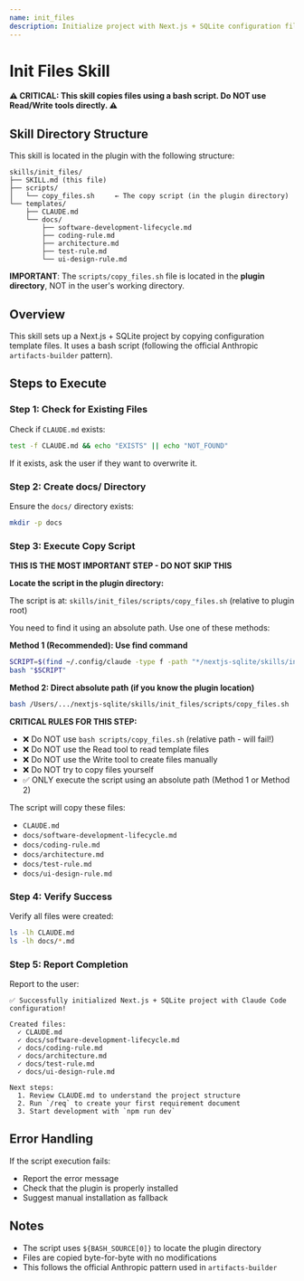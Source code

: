 ```yaml
---
name: init_files
description: Initialize project with Next.js + SQLite configuration files
---
```


# Init Files Skill

**⚠️ CRITICAL: This skill copies files using a bash script. Do NOT use Read/Write tools directly. ⚠️**

## Skill Directory Structure

This skill is located in the plugin with the following structure:

```
skills/init_files/
├── SKILL.md (this file)
├── scripts/
│   └── copy_files.sh     ← The copy script (in the plugin directory)
└── templates/
    ├── CLAUDE.md
    └── docs/
        ├── software-development-lifecycle.md
        ├── coding-rule.md
        ├── architecture.md
        ├── test-rule.md
        └── ui-design-rule.md
```

**IMPORTANT**: The `scripts/copy_files.sh` file is located in the **plugin directory**, NOT in the user's working directory.

## Overview

This skill sets up a Next.js + SQLite project by copying configuration template files. It uses a bash script (following the official Anthropic `artifacts-builder` pattern).

## Steps to Execute

### Step 1: Check for Existing Files

Check if `CLAUDE.md` exists:

```bash
test -f CLAUDE.md && echo "EXISTS" || echo "NOT_FOUND"
```

If it exists, ask the user if they want to overwrite it.

### Step 2: Create docs/ Directory

Ensure the `docs/` directory exists:

```bash
mkdir -p docs
```

### Step 3: Execute Copy Script

**THIS IS THE MOST IMPORTANT STEP - DO NOT SKIP THIS**

**Locate the script in the plugin directory:**

The script is at: `skills/init_files/scripts/copy_files.sh` (relative to plugin root)

You need to find it using an absolute path. Use one of these methods:

**Method 1 (Recommended): Use find command**
```bash
SCRIPT=$(find ~/.config/claude -type f -path "*/nextjs-sqlite/skills/init_files/scripts/copy_files.sh" 2>/dev/null | head -1)
bash "$SCRIPT"
```

**Method 2: Direct absolute path (if you know the plugin location)**
```bash
bash /Users/.../nextjs-sqlite/skills/init_files/scripts/copy_files.sh
```

**CRITICAL RULES FOR THIS STEP:**
- ❌ Do NOT use `bash scripts/copy_files.sh` (relative path - will fail!)
- ❌ Do NOT use the Read tool to read template files
- ❌ Do NOT use the Write tool to create files manually
- ❌ Do NOT try to copy files yourself
- ✅ ONLY execute the script using an absolute path (Method 1 or Method 2)

The script will copy these files:
- `CLAUDE.md`
- `docs/software-development-lifecycle.md`
- `docs/coding-rule.md`
- `docs/architecture.md`
- `docs/test-rule.md`
- `docs/ui-design-rule.md`

### Step 4: Verify Success

Verify all files were created:

```bash
ls -lh CLAUDE.md
ls -lh docs/*.md
```

### Step 5: Report Completion

Report to the user:

```
✅ Successfully initialized Next.js + SQLite project with Claude Code configuration!

Created files:
  ✓ CLAUDE.md
  ✓ docs/software-development-lifecycle.md
  ✓ docs/coding-rule.md
  ✓ docs/architecture.md
  ✓ docs/test-rule.md
  ✓ docs/ui-design-rule.md

Next steps:
  1. Review CLAUDE.md to understand the project structure
  2. Run `/req` to create your first requirement document
  3. Start development with `npm run dev`
```

## Error Handling

If the script execution fails:
- Report the error message
- Check that the plugin is properly installed
- Suggest manual installation as fallback

## Notes

- The script uses `${BASH_SOURCE[0]}` to locate the plugin directory
- Files are copied byte-for-byte with no modifications
- This follows the official Anthropic pattern used in `artifacts-builder`

